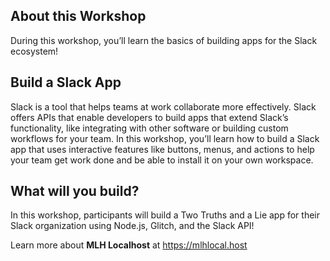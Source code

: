 ## About this Workshop
During this workshop, you’ll learn the basics of building apps for the Slack ecosystem!

## Build a Slack App
Slack is a tool that helps teams at work collaborate more effectively. Slack offers APIs that enable developers to build apps that extend Slack’s functionality, like integrating with other software or building custom workflows for your team. In this workshop, you’ll learn how to build a Slack app that uses interactive features like buttons, menus, and actions to help your team get work done and be able to install it on your own workspace.

## What will you build?
In this workshop, participants will build a Two Truths and a Lie app for their Slack organization using Node.js, Glitch, and the Slack API!

Learn more about **MLH Localhost** at https://mlhlocal.host